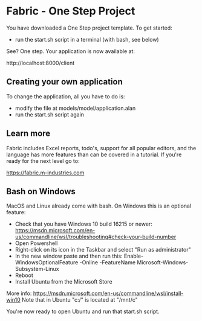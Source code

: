 # Fabric - One Step Project

You have downloaded a One Step project template. To get started:

- run the start.sh script in a terminal (with bash, see below) 

See? One step. Your application is now available at:

http://localhost:8000/client 


## Creating your own application

To change the application, all you have to do is:

- modify the file at models/model/application.alan
- run the start.sh script again


## Learn more

Fabric includes Excel reports, todo's, support for all popular editors, and the language has more features than can be covered in a tutorial. If you're ready for the next level go to:

https://fabric.m-industries.com


## Bash on Windows

MacOS and Linux already come with bash. On Windows this is an optional feature:

- Check that you have Windows 10 build 16215 or newer: 
  https://msdn.microsoft.com/en-us/commandline/wsl/troubleshooting#check-your-build-number
- Open Powershell
- Right-click on its icon in the Taskbar and select "Run as administrator"
- In the new window paste and then run this:
  Enable-WindowsOptionalFeature -Online -FeatureName Microsoft-Windows-Subsystem-Linux
- Reboot
- Install Ubuntu from the Microsoft Store

More info: https://msdn.microsoft.com/en-us/commandline/wsl/install-win10
Note that in Ubuntu "c:/" is located at "/mnt/c"

You're now ready to open Ubuntu and run that start.sh script. 
